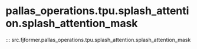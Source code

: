 # pallas_operations.tpu.splash_attention.splash_attention_mask
::: src.fjformer.pallas_operations.tpu.splash_attention.splash_attention_mask